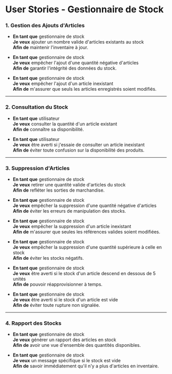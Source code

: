 # User Stories - Gestionnaire de Stock

### 1. Gestion des Ajouts d'Articles

- **En tant que** gestionnaire de stock  
  **Je veux** ajouter un nombre valide d'articles existants au stock  
  **Afin de** maintenir l'inventaire à jour.

- **En tant que** gestionnaire de stock  
  **Je veux** empêcher l'ajout d'une quantité négative d'articles  
  **Afin de** garantir l'intégrité des données du stock.

- **En tant que** gestionnaire de stock  
  **Je veux** empêcher l'ajout d'un article inexistant  
  **Afin de** m'assurer que seuls les articles enregistrés soient modifiés.

---

### 2. Consultation du Stock

- **En tant que** utilisateur  
  **Je veux** consulter la quantité d'un article existant  
  **Afin de** connaître sa disponibilité.

- **En tant que** utilisateur  
  **Je veux** être averti si j'essaie de consulter un article inexistant  
  **Afin de** éviter toute confusion sur la disponibilité des produits.

---

### 3. Suppression d'Articles

- **En tant que** gestionnaire de stock  
  **Je veux** retirer une quantité valide d'articles du stock  
  **Afin de** refléter les sorties de marchandise.

- **En tant que** gestionnaire de stock  
  **Je veux** empêcher la suppression d'une quantité négative d'articles  
  **Afin de** éviter les erreurs de manipulation des stocks.

- **En tant que** gestionnaire de stock  
  **Je veux** empêcher la suppression d'un article inexistant  
  **Afin de** m'assurer que seules les références valides soient modifiées.

- **En tant que** gestionnaire de stock  
  **Je veux** empêcher la suppression d'une quantité supérieure à celle en stock  
  **Afin de** éviter les stocks négatifs.

- **En tant que** gestionnaire de stock  
  **Je veux** être averti si le stock d'un article descend en dessous de 5 unités  
  **Afin de** pouvoir réapprovisionner à temps.

- **En tant que** gestionnaire de stock  
  **Je veux** être averti si le stock d'un article est vide  
  **Afin de** éviter toute rupture non signalée.

---

### 4. Rapport des Stocks

- **En tant que** gestionnaire de stock  
  **Je veux** générer un rapport des articles en stock  
  **Afin de** avoir une vue d'ensemble des quantités disponibles.

- **En tant que** gestionnaire de stock  
  **Je veux** un message spécifique si le stock est vide  
  **Afin de** savoir immédiatement qu'il n'y a plus d'articles en inventaire.
